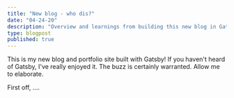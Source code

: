 ```yaml
---
title: "New blog - who dis?"
date: "04-24-20"
description: "Overview and learnings from building this new blog in Gatsby and React"
type: blogpost
published: true
---
```


This is my new blog and portfolio site built with Gatsby! If you haven't heard of Gatsby, I've really enjoyed it. The buzz is certainly warranted. Allow me to elaborate.

First off, ....